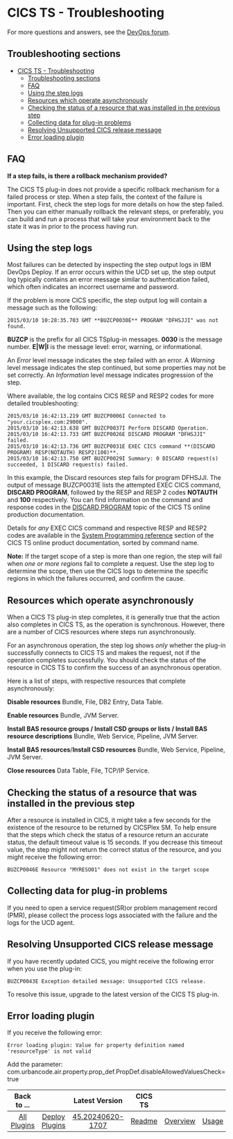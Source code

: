 # CICS TS - Troubleshooting


For more questions and answers, see the [DevOps forum](https://community.ibm.com/community/user/integration/communities/community-home?communitykey=9adfe6b6-2e23-4895-8b27-38b93b5e152c&tab=groupdetails "DevOps forum").

## Troubleshooting sections

- [CICS TS - Troubleshooting](#cics-ts---troubleshooting)
    - [Troubleshooting sections](#troubleshooting-sections)
    - [FAQ](#faq)
    - [Using the step logs](#using-the-step-logs)
    - [Resources which operate asynchronously](#resources-which-operate-asynchronously)
    - [Checking the status of a resource that was installed in the previous step](#checking-the-status-of-a-resource-that-was-installed-in-the-previous-step)
    - [Collecting data for plug-in problems](#collecting-data-for-plug-in-problems)
    - [Resolving Unsupported CICS release message](#resolving-unsupported-cics-release-message)
    - [Error loading plugin](#error-loading-plugin)

## FAQ

**If a step fails, is there a rollback mechanism provided?**

The CICS TS plug-in does not provide a specific rollback mechanism for a failed process or step. When a step fails, the context of the failure is important. First, check the step logs for more details on how the step failed. Then you can either manually rollback the relevant steps, or preferably, you can build and run a process that will take your environment back to the state it was in prior to the process having run.

## Using the step logs

Most failures can be detected by inspecting the step output logs in IBM DevOps Deploy. If an error occurs within the UCD set up, the step output log typically contains an error message similar to authentication failed, which often indicates an incorrect username and password.

If the problem is more CICS specific, the step output log will contain a message such as the following:


```
2015/03/10 10:28:35.703 GMT **BUZCP0030E** PROGRAM "DFHSJJI" was not found.

```

**BUZCP** is the prefix for all CICS TSplug-in messages. **0030** is the message number. **E|W|I** is the message level: error, warning, or informational.

An *Error* level message indicates the step failed with an error. A *Warning* level message indicates the step continued, but some properties may not be set correctly. An *Information* level message indicates progression of the step.

Where available, the log contains CICS RESP and RESP2 codes for more detailed troubleshooting:


```
2015/03/10 16:42:13.219 GMT BUZCP0006I Connected to "your.cicsplex.com:29000".
2015/03/10 16:42:13.638 GMT BUZCP0037I Perform DISCARD Operation.
2015/03/10 16:42:13.733 GMT BUZCP0026E DISCARD PROGRAM "DFHSJJI" failed.
2015/03/10 16:42:13.736 GMT BUZCP0031E EXEC CICS command **(DISCARD PROGRAM) RESP(NOTAUTH) RESP2(100)**.
2015/03/10 16:42:13.750 GMT BUZCP0029I Summary: 0 DISCARD request(s) succeeded, 1 DISCARD request(s) failed.

```

In this example, the Discard resources step fails for program DFHSJJI. The output of message BUZCP0031E lists the attempted EXEC CICS command, **DISCARD PROGRAM**, followed by the RESP and RESP 2 codes **NOTAUTH** and **100** respectively. You can find information on the command and response codes in the [DISCARD PROGRAM](https://www.ibm.com/docs/en/cics-ts/6.x?topic=commands-discard-program) topic of the CICS TS online production documentation.

Details for *any* EXEC CICS command and respective RESP and RESP2 codes are available in the [System Programming reference](https://www.ibm.com/docs/en/cics-ts/6.x?topic=system-programming-reference) section of the CICS TS online product documentation, sorted by command name.

**Note:** If the target scope of a step is more than one region, the step will fail when *one or more regions* fail to complete a request. Use the step log to determine the scope, then use the CICS logs to determine the specific regions in which the failures occurred, and confirm the cause.

## Resources which operate asynchronously

When a CICS TS plug-in step completes, it is generally true that the action also completes in CICS TS, as the operation is synchronous. However, there are a number of CICS resources where steps run asynchronously.

For an asynchronous operation, the step log shows *only* whether the plug-in successfully connects to CICS TS and makes the request, not if the operation completes successfully. You should check the status of the resource in CICS TS to confirm the success of an asynchronous operation.

Here is a list of steps, with respective resources that complete asynchronously:

**Disable resources** Bundle, File, DB2 Entry, Data Table.

**Enable resources** Bundle, JVM Server.

**Install BAS resource groups / Install CSD groups or lists / Install BAS resource descriptions** Bundle, Web Service, Pipeline, JVM Server.

**Install BAS resources**/**Install CSD resources** Bundle, Web Service, Pipeline, JVM Server.

**Close resources** Data Table, File, TCP/IP Service.

## Checking the status of a resource that was installed in the previous step

After a resource is installed in CICS, it might take a few seconds for the existence of the resource to be returned by CICSPlex SM. To help ensure that the steps which check the status of a resource return an accurate status, the default timeout value is 15 seconds. If you decrease this timeout value, the step might not return the correct status of the resource, and you might receive the following error:

`BUZCP0046E Resource "MYRESO01" does not exist in the target scope`

## Collecting data for plug-in problems

If you need to open a service request(SR)or problem management record (PMR), please collect the process logs associated with the failure and the logs for the UCD agent.

## Resolving Unsupported CICS release message

If you have recently updated CICS, you might receive the following error when you use the plug-in:

`BUZCP0043E Exception detailed message: Unsupported CICS release.`

To resolve this issue, upgrade to the latest version of the CICS TS plug-in.

## Error loading plugin

If you receive the following error:

`Error loading plugin: Value for property definition named 'resourceType' is not valid`

Add the parameter: com.urbancode.air.property.prop\_def.PropDef.disableAllowedValuesCheck=true


|          Back to ...          |                                |                                                      Latest Version                                                       |       CICS TS       ||||||
|:-----------------------------:|:------------------------------:|:-------------------------------------------------------------------------------------------------------------------------:|:-------------------:| :---: | :---: | :---: | :---: | :---: |
| [All Plugins](../../index.md) | [Deploy Plugins](../README.md) | [45.20240620-1707](https://raw.githubusercontent.com/UrbanCode/IBM-UCD-PLUGINS/main/files/CICS/cics-45.20240620-1707.zip) | [Readme](README.md) |[Overview](overview.md)|[Usage](usage.md)|[Component Templates](component_templates.md)|[Steps](steps.md)|[Downloads](downloads.md)|
